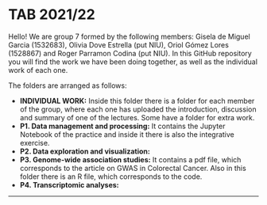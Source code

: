 # TAB 2021/22

Hello! We are group 7 formed by the following members: Gisela de Miguel Garcia (1532683), Olivia Dove Estrella (put NIU), Oriol Gómez Lores (1528867) and Roger Parramon Codina (put NIU). In this GitHub repository you will find the work we have been doing together, as well as the individual work of each one. 

The folders are arranged as follows: 
- **INDIVIDUAL WORK:** Inside this folder there is a folder for each member of the group, where each one has uploaded the introduction, discussion and summary of one of the lectures. Some have a folder for extra work. 
- **P1. Data management and processing:** It contains the Jupyter Notebook of the practice and inside it there is also the integrative exercise.
- **P2. Data exploration and visualization:**
- **P3. Genome-wide association studies:** It contains a pdf file, which corresponds to the article on GWAS in Colorectal Cancer. Also in this folder there is an R file, which corresponds to the code. 
- **P4. Transcriptomic analyses:**


***
